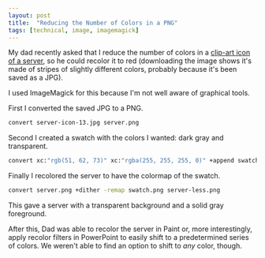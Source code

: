 ```yaml
---
layout: post
title:  "Reducing the Number of Colors in a PNG"
tags: [technical, image, imagemagick]
---
```


My dad recently asked that I reduce the number of colors in a [clip-art icon of a server](https://icon-library.com/icon/server-icon-13.html), so he could recolor it to red (downloading the image shows it's made of stripes of slightly different colors, probably because it's been saved as a JPG).

I used ImageMagick for this because I'm not well aware of graphical tools.

First I converted the saved JPG to a PNG.

```bash
convert server-icon-13.jpg server.png
```

Second I created a swatch with the colors I wanted: dark gray and transparent.

```bash
convert xc:"rgb(51, 62, 73)" xc:"rgba(255, 255, 255, 0)" +append swatch.png
```

Finally I recolored the server to have the colormap of the swatch.

```bash
convert server.png +dither -remap swatch.png server-less.png
```

This gave a server with a transparent background and a solid gray foreground.

After this, Dad was able to recolor the server in Paint or, more interestingly, apply recolor filters in PowerPoint to easily shift to a predetermined series of colors. We weren't able to find an option to shift to _any_ color, though.
